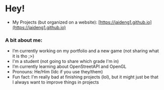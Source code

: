 # Hey!

- My Projects (but organized on a website): [https://jaideng1.github.io](https://jaideng1.github.io)

### A bit about me:

- I’m currently working on my portfolio and a new game (not sharing what it is tho ;>)
- I'm a student (not going to share which grade I'm in)
- I’m currently learning about OpenStreetAPI and OpenGL
- Pronouns: He/Him (Idc if you use they/them)
- Fun fact: I'm really bad at finishing projects (lol), but it might just be that I always want to improve things in projects
